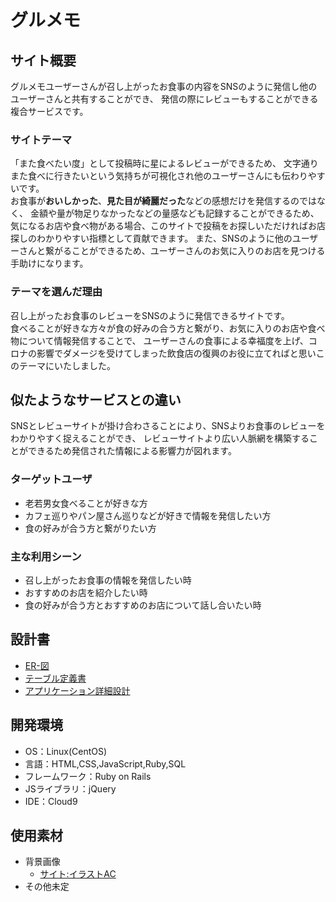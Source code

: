 # グルメモ

## サイト概要
グルメモユーザーさんが召し上がったお食事の内容をSNSのように発信し他のユーザーさんと共有することができ、
発信の際にレビューもすることができる複合サービスです。

### サイトテーマ
「また食べたい度」として投稿時に星によるレビューができるため、
文字通りまた食べに行きたいという気持ちが可視化され他のユーザーさんにも伝わりやすいです。</br>
お食事が**おいしかった**、**見た目が綺麗だった**などの感想だけを発信するのではなく、
金額や量が物足りなかったなどの量感なども記録することができるため、
気になるお店や食べ物がある場合、このサイトで投稿をお探しいただければお店探しのわかりやすい指標として貢献できます。
また、SNSのように他のユーザーさんと繋がることができるため、ユーザーさんのお気に入りのお店を見つける手助けになります。

### テーマを選んだ理由
召し上がったお食事のレビューをSNSのように発信できるサイトです。</br>
食べることが好きな方々が食の好みの合う方と繋がり、お気に入りのお店や食べ物について情報発信することで、
ユーザーさんの食事による幸福度を上げ、コロナの影響でダメージを受けてしまった飲食店の復興のお役に立てればと思いこのテーマにいたしました。

##  似たようなサービスとの違い
SNSとレビューサイトが掛け合わさることにより、SNSよりお食事のレビューをわかりやすく捉えることができ、
レビューサイトより広い人脈網を構築することができるため発信された情報による影響力が図れます。

### ターゲットユーザ
* 老若男女食べることが好きな方
* カフェ巡りやパン屋さん巡りなどが好きで情報を発信したい方
* 食の好みが合う方と繋がりたい方

### 主な利用シーン
* 召し上がったお食事の情報を発信したい時
* おすすめのお店を紹介したい時
* 食の好みが合う方とおすすめのお店について話し合いたい時

## 設計書
* [ER-図](https://app.diagrams.net/#G150Jy_cvpsanD-eS_ZyifpeQhiiZE3qx6)
* [テーブル定義書](https://docs.google.com/spreadsheets/d/14xiu30fAtfGhKccVJcjfzS4OSJhOn4Bb7xRlfqMfLr0/edit#gid=1373217982)
* [アプリケーション詳細設計](https://docs.google.com/spreadsheets/d/1JDjvKIgUSdZqSr7BulIy5VqYVIshHa2IlF3i3uH2l5c/edit#gid=549108681)

## 開発環境
- OS：Linux(CentOS)
- 言語：HTML,CSS,JavaScript,Ruby,SQL
- フレームワーク：Ruby on Rails
- JSライブラリ：jQuery
- IDE：Cloud9

## 使用素材
* 背景画像
  - [サイト:イラストAC](https://www.ac-illust.com/main/detail.php?id=2616215&word=%E3%82%AB%E3%83%88%E3%83%A9%E3%83%AA%E3%83%BC%E3%83%95%E3%83%AC%E3%83%BC%E3%83%A0%E2%80%BBpng%E8%83%8C%E6%99%AF%E9%80%8F%E6%98%8E)
* その他未定